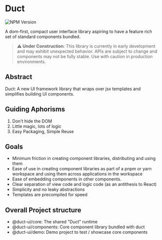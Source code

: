 # Duct

![NPM Version](https://img.shields.io/npm/v/%40duct-ui%2Fcore)

A dom-first, compact user interface library aspiring to have a feature rich set of standard components bundled.

> **⚠️ Under Construction**: This library is currently in early development and may exhibit unexpected behavior. APIs are subject to change and components may not be fully stable. Use with caution in production environments.

## Abstract

Duct: A new UI framework library that wraps over jsx templates and simplifies building
UI components.

## Guiding Aphorisms

1. Don't hide the DOM
2. Little magic, lots of logic
3. Easy Packaging, Simple Reuse

## Goals

* Minimum friction in creating component libraries, distributing and using them
* Ease of use in creating component libraries as part of a pnpm or yarn workspace and using them across applications in the workspace
* Ease of embedding components in other components.
* Clear separation of view code and logic code (as an antithesis to React)
* Simplicity and no leaky abstractions
* Templates are precompiled for speed

## Overall Project structure

* @duct-ui/core: The shared "Duct" runtime
* @duct-ui/components: Core component library bundled with duct
* @duct-ui/demo: Demo project to test / showcase core components
